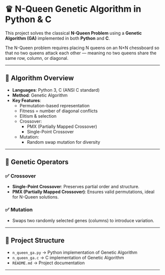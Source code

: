 
# ♛ N-Queen Genetic Algorithm in Python & C

This project solves the classical **N-Queen Problem** using a **Genetic Algorithm (GA)** implemented in both **Python** and **C**.

The N-Queen problem requires placing N queens on an N×N chessboard so that no two queens attack each other — meaning no two queens share the same row, column, or diagonal.

---

## 🧠 Algorithm Overview

- **Languages**: Python 3, C (ANSI C standard)
- **Method**: Genetic Algorithm
- **Key Features**:
  - Permutation-based representation
  - Fitness = number of diagonal conflicts
  - Elitism & selection
  - Crossover:
    - PMX (Partially Mapped Crossover)
    - Single-Point Crossover
  - Mutation:
    - Random swap mutation for diversity

---

## 🧬 Genetic Operators

### ✅ Crossover

- **Single-Point Crossover**: Preserves partial order and structure.
- **PMX (Partially Mapped Crossover)**: Ensures valid permutations, ideal for N-Queen solutions.

### ✅ Mutation

- Swaps two randomly selected genes (columns) to introduce variation.

---

## 📂 Project Structure

- `n_queen_ga.py` → Python implementation of Genetic Algorithm
- `n_queen_ga.c` → C implementation of Genetic Algorithm
- `README.md` → Project documentation

---
